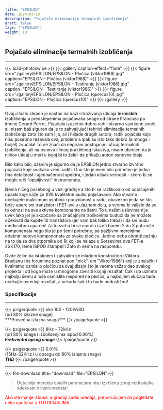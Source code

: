 ```yaml
---
title: "EPSILON"
date: 2024-03-18
description: "Pojačalo eliminacije termalnih izobličenja"
draft: false
tags: ["EPSILON"]
weight: 10
---
```

## Pojačalo eliminacije termalnih izobličenja

<hr>
{{< load-photoswipe >}}
{{< gallery caption-effect="fade" >}}
  {{< figure src="./gallery/EPSILON/EPSILON - Pločica (viktor1986).jpg" caption="EPSILON - Pločica (viktor1986)" >}}
  {{< figure src="./gallery/EPSILON/EPSILON - Testiranje (viktor1986).jpg" caption="EPSILON - Testiranje (viktor1986)" >}}
  {{< figure src="./gallery/EPSILON/EPSILON - Pločica (quercus10).jpg" caption="EPSILON - Pločica (quercus10)" >}}
{{< /gallery >}}
<hr>

Ovaj *izlazni* stepen je nastao na bazi istraživanja uticaja **termičkih** izobličenja u predstepenima pojačavača snage od strane Francuza po imenu Gérard Perrot. Pojačalo izuzetno dobro radi i stvarno savršeno zvuči, ali nisam baš siguran da je to zahvaljujući tehnici eliminacije termalnih izobličenja zato što sam i ja, ali i hiljade drugih autora, radili pojačala koja nisu posebno rešavala ovaj problem a ipak su isto tako dobro (a mnoga i bolje!) zvučala! To ne znači da negiram postojanje i uticaj termalnih izobličenja, ali na osnovu ličnog praktičnog iskustva, nisam ubedjen da je njihov uticaj u meri u kojoj bi to želeli da prikažu autori osnovne ideje.

Bilo kako bilo, sasvim je sigurno da je EPSILON jedno stvarno izvrsno pojačalo koje svakako vredi raditi. Ono što je meni bilo primetno je jedna fina detaljnost i ujednačenost spektra, i jedan utisak vernosti - skoro bi se moglo reči "opipljivosti" instrumenata.

Nema ničeg posebnog u vezi gradnje a što bi se razlikovalo od uobičajenih opaski koje važe za SVE kvalitetne audio pojačavace. Ako stvarno očekujete maksimum osobina i pouzdanost u radu, obavezno je da se što bolje upare svi tranzistori i FET-ovi u ulaznom delu, a veoma bi valjalo da se to odnosi na sve aktivne komponente na šemi. To u našim uslovima nije uvek lako jer je skopčano sa značajnijim troškovima budući da ne možete očekivati da kupite 10 tranzistora (jer vam baš toliko treba) i da svi budu međusobno upareni! Za tu svrhu bi se moralo uzeti barem 2 do 3 puta više komponenata nego što je po šemi potrebno, pa pažljivim merenjima odabrati setove komponenata za svaku pločicu. Jedino treba obratiti pažnju na to da se dva otpornika od 1k koji se nalaze u Sorsevima dva FET-a 2SK170, leme ISPOD štampe!!! Zato ih nema na rasporedu.

Ovde želim da istaknem i zahvalim se mladom konstruktoru Viktoru Bradjanu (na forumima poznat pod "nick"-om "Viktor1986") koji je znalački i kvalitetno osmislio pločicu za ovaj dizajn što je veoma važan deo svakog projekta i od koga može u mnogome zavisiti krajnji rezultat! Čak i da uzmete najbolju šemu a loše osmislite raspored na pločici, u najboljem slučaju tada očekujte osrednji rezultat, a nekada čak i to bude nedostižno!

### Specifikacije
<hr>
{{< paige/quote >}}
oko 100 - 120W/8Ω<br>(pri 80% izlazne snage)<br>***Prosečna izlazna snaga***
{{< /paige/quote >}}

{{< paige/quote >}}
8Hz - 72kHz<br>(pri 80% snage i izoblicenjima ispod 0.06%)<br>***Frekventni opseg snage***
{{< /paige/quote >}}

{{< paige/quote >}}
0.01%<br>(15Hz-32KHz i u opsegu do 80% izlazne snage)<br>***THD***
{{< /paige/quote >}}
<hr>

{{< file-download title="download" file="EPSILON">}}

> Detaljnija merenja ostalih parametara nisu izvršena zbog nedostatka adekvatnih instrumenata!

<p style="color: red;" class="text-center">Ako ste manje iskusni u gradnji audio uređaja, preporučujem da pogledate neka uputstva u TUTORIJALIMA.</p>
